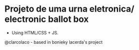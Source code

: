 # Projeto de uma urna eletronica/ electronic ballot box
- Using HTML/CSS + JS.

 @clarcolaco - based in bonieky lacerda's project